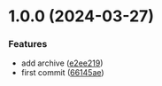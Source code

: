 # 1.0.0 (2024-03-27)


### Features

* add archive ([e2ee219](https://github.com/siaikin/baidu-index-export/commit/e2ee219dd562c35acd74ba8cf0617589d4137e52))
* first commit ([66145ae](https://github.com/siaikin/baidu-index-export/commit/66145ae8bc29756cb813947aa85786117f8d10ce))
